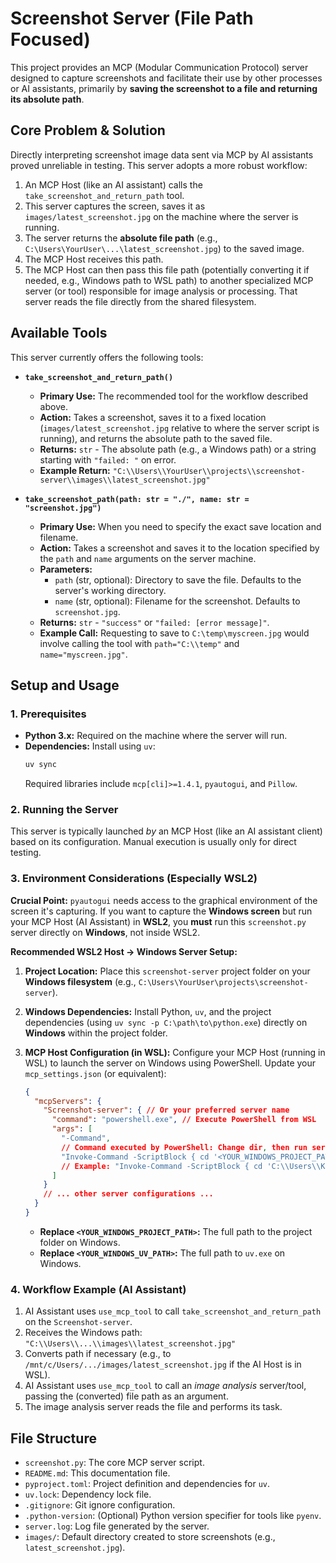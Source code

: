 # Screenshot Server (File Path Focused)

This project provides an MCP (Modular Communication Protocol) server designed to capture screenshots and facilitate their use by other processes or AI assistants, primarily by **saving the screenshot to a file and returning its absolute path**.

## Core Problem & Solution

Directly interpreting screenshot image data sent via MCP by AI assistants proved unreliable in testing. This server adopts a more robust workflow:

1.  An MCP Host (like an AI assistant) calls the `take_screenshot_and_return_path` tool.
2.  This server captures the screen, saves it as `images/latest_screenshot.jpg` on the machine where the server is running.
3.  The server returns the **absolute file path** (e.g., `C:\Users\YourUser\...\latest_screenshot.jpg`) to the saved image.
4.  The MCP Host receives this path.
5.  The MCP Host can then pass this file path (potentially converting it if needed, e.g., Windows path to WSL path) to another specialized MCP server (or tool) responsible for image analysis or processing. That server reads the file directly from the shared filesystem.

## Available Tools

This server currently offers the following tools:

*   **`take_screenshot_and_return_path()`**
    *   **Primary Use:** The recommended tool for the workflow described above.
    *   **Action:** Takes a screenshot, saves it to a fixed location (`images/latest_screenshot.jpg` relative to where the server script is running), and returns the absolute path to the saved file.
    *   **Returns:** `str` - The absolute path (e.g., a Windows path) or a string starting with `"failed: "` on error.
    *   **Example Return:** `"C:\\Users\\YourUser\\projects\\screenshot-server\\images\\latest_screenshot.jpg"`

*   **`take_screenshot_path(path: str = "./", name: str = "screenshot.jpg")`**
    *   **Primary Use:** When you need to specify the exact save location and filename.
    *   **Action:** Takes a screenshot and saves it to the location specified by the `path` and `name` arguments on the server machine.
    *   **Parameters:**
        *   `path` (str, optional): Directory to save the file. Defaults to the server's working directory.
        *   `name` (str, optional): Filename for the screenshot. Defaults to `screenshot.jpg`.
    *   **Returns:** `str` - `"success"` or `"failed: [error message]"`.
    *   **Example Call:** Requesting to save to `C:\temp\myscreen.jpg` would involve calling the tool with `path="C:\\temp"` and `name="myscreen.jpg"`.

## Setup and Usage

### 1. Prerequisites
*   **Python 3.x:** Required on the machine where the server will run.
*   **Dependencies:** Install using `uv`:
    ```bash
    uv sync
    ```
    Required libraries include `mcp[cli]>=1.4.1`, `pyautogui`, and `Pillow`.

### 2. Running the Server
This server is typically launched *by* an MCP Host (like an AI assistant client) based on its configuration. Manual execution is usually only for direct testing.

### 3. Environment Considerations (Especially WSL2)

**Crucial Point:** `pyautogui` needs access to the graphical environment of the screen it's capturing. If you want to capture the **Windows screen** but run your MCP Host (AI Assistant) in **WSL2**, you **must** run this `screenshot.py` server directly on **Windows**, not inside WSL2.

**Recommended WSL2 Host -> Windows Server Setup:**

1.  **Project Location:** Place this `screenshot-server` project folder on your **Windows filesystem** (e.g., `C:\Users\YourUser\projects\screenshot-server`).
2.  **Windows Dependencies:** Install Python, `uv`, and the project dependencies (using `uv sync -p C:\path\to\python.exe`) directly on **Windows** within the project folder.
3.  **MCP Host Configuration (in WSL):** Configure your MCP Host (running in WSL) to launch the server on Windows using PowerShell. Update your `mcp_settings.json` (or equivalent):

    ```json
    {
      "mcpServers": {
        "Screenshot-server": { // Or your preferred server name
          "command": "powershell.exe", // Execute PowerShell from WSL
          "args": [
            "-Command",
            // Command executed by PowerShell: Change dir, then run server with uv
            "Invoke-Command -ScriptBlock { cd '<YOUR_WINDOWS_PROJECT_PATH>'; & '<YOUR_WINDOWS_UV_PATH>' run screenshot.py }"
            // Example: "Invoke-Command -ScriptBlock { cd 'C:\\Users\\KUNI\\dev\\mcp_servers\\screenshot-server'; & 'C:\\Users\\KUNI\\.local\\bin\\uv.exe' run screenshot.py }"
          ]
        }
        // ... other server configurations ...
      }
    }
    ```
    *   **Replace `<YOUR_WINDOWS_PROJECT_PATH>`:** The full path to the project folder on Windows.
    *   **Replace `<YOUR_WINDOWS_UV_PATH>`:** The full path to `uv.exe` on Windows.

### 4. Workflow Example (AI Assistant)
1.  AI Assistant uses `use_mcp_tool` to call `take_screenshot_and_return_path` on the `Screenshot-server`.
2.  Receives the Windows path: `"C:\\Users\\...\\images\\latest_screenshot.jpg"`
3.  Converts path if necessary (e.g., to `/mnt/c/Users/.../images/latest_screenshot.jpg` if the AI Host is in WSL).
4.  AI Assistant uses `use_mcp_tool` to call an *image analysis* server/tool, passing the (converted) file path as an argument.
5.  The image analysis server reads the file and performs its task.

## File Structure

*   `screenshot.py`: The core MCP server script.
*   `README.md`: This documentation file.
*   `pyproject.toml`: Project definition and dependencies for `uv`.
*   `uv.lock`: Dependency lock file.
*   `.gitignore`: Git ignore configuration.
*   `.python-version`: (Optional) Python version specifier for tools like `pyenv`.
*   `server.log`: Log file generated by the server.
*   `images/`: Default directory created to store screenshots (e.g., `latest_screenshot.jpg`).